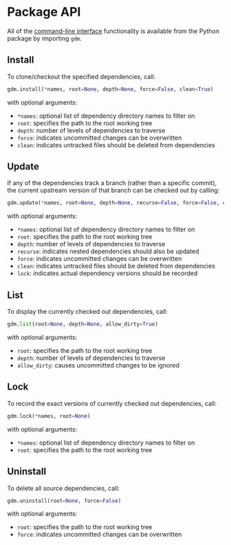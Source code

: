 # Package API

All of the [command-line interface](cli.md) functionality is available from the Python package by importing `gdm`.

## Install

To clone/checkout the specified dependencies, call:

```python
gdm.install(*names, root=None, depth=None, force=False, clean=True)
```

with optional arguments:

- `*names`: optional list of dependency directory names to filter on
- `root`: specifies the path to the root working tree
- `depth`: number of levels of dependencies to traverse
- `force`: indicates uncommitted changes can be overwritten
- `clean`: indicates untracked files should be deleted from dependencies

## Update

If any of the dependencies track a branch (rather than a specific commit), the current upstream version of that branch can be checked out by calling:

```python
gdm.update(*names, root=None, depth=None, recurse=False, force=False, clean=True, lock=True)
```

with optional arguments:

- `*names`: optional list of dependency directory names to filter on
- `root`: specifies the path to the root working tree
- `depth`: number of levels of dependencies to traverse
- `recurse`: indicates nested dependencies should also be updated
- `force`: indicates uncommitted changes can be overwritten
- `clean`: indicates untracked files should be deleted from dependencies
- `lock`: indicates actual dependency versions should be recorded

## List

To display the currently checked out dependencies, call:

```python
gdm.list(root=None, depth=None, allow_dirty=True)
```

with optional arguments:

- `root`: specifies the path to the root working tree
- `depth`: number of levels of dependencies to traverse
- `allow_dirty`: causes uncommitted changes to be ignored

## Lock

To record the exact versions of currently checked out dependencies, call:

```python
gdm.lock(*names, root=None)
```

with optional arguments:

- `*names`: optional list of dependency directory names to filter on
- `root`: specifies the path to the root working tree

## Uninstall

To delete all source dependencies, call:

```python
gdm.uninstall(root=None, force=False)
```

with optional arguments:

- `root`: specifies the path to the root working tree
- `force`: indicates uncommitted changes can be overwritten
